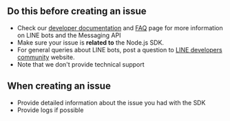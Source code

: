 ## Do this before creating an issue

- Check our [developer documentation](https://developers.line.me/en/docs/) and
  [FAQ](https://developers.line.me/en/faq/messaging-api/) page for more
  information on LINE bots and the Messaging API
- Make sure your issue is **related to** the Node.js SDK. 
- For general queries about LINE bots, post a question to [LINE developers community](https://www.line-community.me/questions) website.
- Note that we don't provide technical support

## When creating an issue

- Provide detailed information about the issue you had with the SDK
- Provide logs if possible
